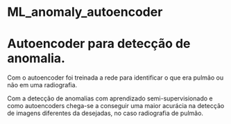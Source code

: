 # ML_anomaly_autoencoder

# Autoencoder para detecção de anomalia.
Com o autoencoder foi treinada a rede para identificar o que era pulmão ou não em uma radiografia.

Com a detecção de anomalias com aprendizado semi-supervisionado e como autoencoders chega-se a conseguir uma maior acurácia na detecção de imagens diferentes da desejadas, no caso radiografia de pulmão.

